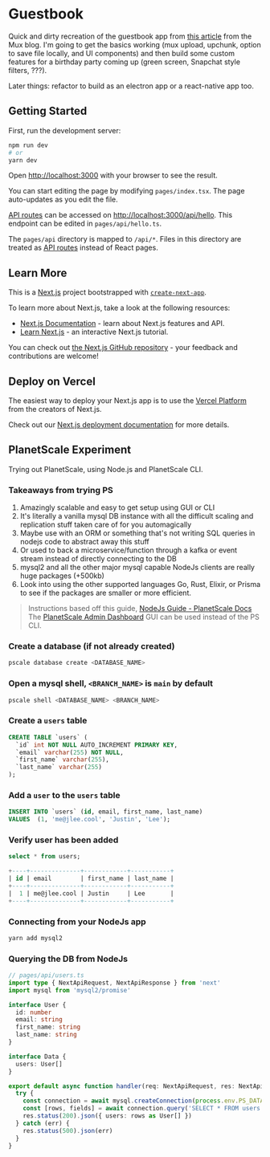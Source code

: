 # Guestbook

Quick and dirty recreation of the guestbook app from [this article](https://www.mux.com/blog/how-we-built-our-video-guestbook) from the Mux blog. I'm going to get the basics working (mux upload, upchunk, option to save file locally, and UI components) and then build some custom features for a birthday party coming up (green screen, Snapchat style filters, ???).

Later things: refactor to build as an electron app or a react-native app too.

## Getting Started

First, run the development server:

```bash
npm run dev
# or
yarn dev
```

Open [http://localhost:3000](http://localhost:3000) with your browser to see the result.

You can start editing the page by modifying `pages/index.tsx`. The page auto-updates as you edit the file.

[API routes](https://nextjs.org/docs/api-routes/introduction) can be accessed on [http://localhost:3000/api/hello](http://localhost:3000/api/hello). This endpoint can be edited in `pages/api/hello.ts`.

The `pages/api` directory is mapped to `/api/*`. Files in this directory are treated as [API routes](https://nextjs.org/docs/api-routes/introduction) instead of React pages.

## Learn More

This is a [Next.js](https://nextjs.org/) project bootstrapped with [`create-next-app`](https://github.com/vercel/next.js/tree/canary/packages/create-next-app).

To learn more about Next.js, take a look at the following resources:

- [Next.js Documentation](https://nextjs.org/docs) - learn about Next.js features and API.
- [Learn Next.js](https://nextjs.org/learn) - an interactive Next.js tutorial.

You can check out [the Next.js GitHub repository](https://github.com/vercel/next.js/) - your feedback and contributions are welcome!

## Deploy on Vercel

The easiest way to deploy your Next.js app is to use the [Vercel Platform](https://vercel.com/new?utm_medium=default-template&filter=next.js&utm_source=create-next-app&utm_campaign=create-next-app-readme) from the creators of Next.js.

Check out our [Next.js deployment documentation](https://nextjs.org/docs/deployment) for more details.

## PlanetScale Experiment

Trying out PlanetScale, using Node.js and PlanetScale CLI.

### Takeaways from trying PS

1. Amazingly scalable and easy to get setup using GUI or CLI
1. It's literally a vanilla mysql DB instance with all the difficult scaling and replication stuff taken care of for you automagically
1. Maybe use with an ORM or something that's not writing SQL queries in nodejs code to abstract away this stuff
1. Or used to back a microservice/function through a kafka or event stream instead of directly connecting to the DB
1. mysql2 and all the other major mysql capable NodeJs clients are really huge packages (+500kb)
1. Look into using the other supported languages Go, Rust, Elixir, or Prisma to see if the packages are smaller or more efficient.

> Instructions based off this guide, [NodeJs Guide - PlanetScale Docs](https://docs.planetscale.com/tutorials/connect-nodejs-app)
> The [PlanetScale Admin Dashboard](https://app.planetscale.com/hypergo/hypergo) GUI can be used instead of the PS CLI.

### Create a database (if not already created)

```zsh
pscale database create <DATABASE_NAME>
```

### Open a mysql shell, `<BRANCH_NAME>` is `main` by default

```zsh
pscale shell <DATABASE_NAME> <BRANCH_NAME>
```

### Create a `users` table

```sql
CREATE TABLE `users` (
  `id` int NOT NULL AUTO_INCREMENT PRIMARY KEY,
  `email` varchar(255) NOT NULL,
  `first_name` varchar(255),
  `last_name` varchar(255)
);
```

### Add a `user` to the `users` table

```sql
INSERT INTO `users` (id, email, first_name, last_name)
VALUES  (1, 'me@jlee.cool', 'Justin', 'Lee');
```

### Verify user has been added

```sql
select * from users;
```

```sql
+----+--------------+------------+-----------+
| id | email        | first_name | last_name |
+----+--------------+------------+-----------+
|  1 | me@jlee.cool | Justin     | Lee       |
+----+--------------+------------+-----------+
```

### Connecting from your NodeJs app

```zsh
yarn add mysql2
```

### Querying the DB from NodeJs

```typescript
// pages/api/users.ts
import type { NextApiRequest, NextApiResponse } from 'next'
import mysql from 'mysql2/promise'

interface User {
  id: number
  email: string
  first_name: string
  last_name: string
}

interface Data {
  users: User[]
}

export default async function handler(req: NextApiRequest, res: NextApiResponse<Data | any>) {
  try {
    const connection = await mysql.createConnection(process.env.PS_DATABASE_URL ?? 'no-url')
    const [rows, fields] = await connection.query('SELECT * FROM users')
    res.status(200).json({ users: rows as User[] })
  } catch (err) {
    res.status(500).json(err)
  }
}
```
